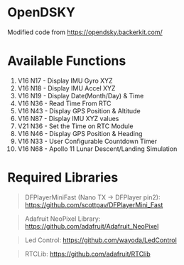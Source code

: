 # OpenDSKY
Modified code from https://opendsky.backerkit.com/

# Available Functions
1.  V16 N17 - Display IMU Gyro XYZ
2.  V16 N18 - Display IMU Accel XYZ
3.  V16 N19 - Display Date(Month/Day) & Time
4.  V16 N36 - Read Time From RTC
5.  V16 N43 - Display GPS Position & Altitude
6.  V16 N87 - Display IMU XYZ values
7.  V21 N36 - Set the Time on RTC Module
8.  V16 N46 - Display GPS Position & Heading
9.  V16 N33 - User Configurable Countdown Timer
10. V16 N68 - Apollo 11 Lunar Descent/Landing Simulation

# Required Libraries
> DFPlayerMiniFast (Nano TX -> DFPlayer pin2): https://github.com/scottpav/DFPlayerMini_Fast

> Adafruit NeoPixel Library: https://github.com/adafruit/Adafruit_NeoPixel

> Led Control: https://github.com/wayoda/LedControl

> RTCLib: https://github.com/adafruit/RTClib
